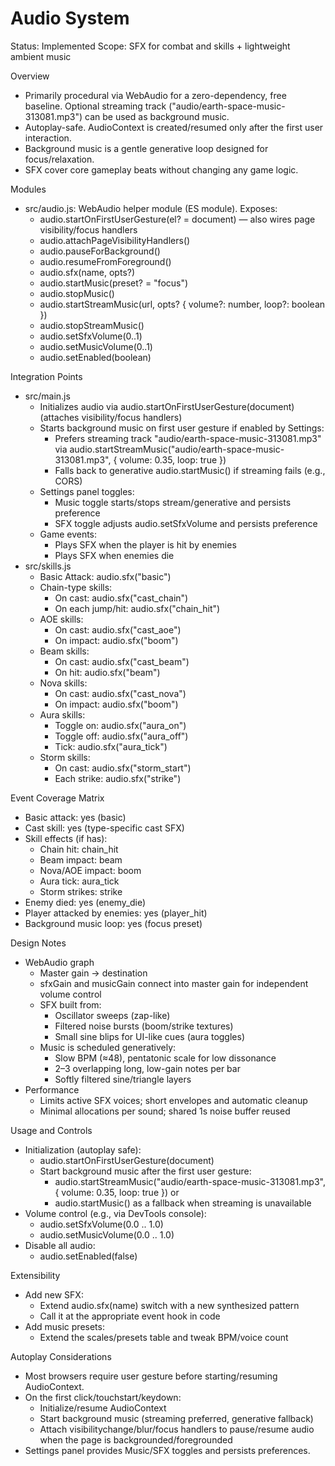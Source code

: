 # Audio System

Status: Implemented
Scope: SFX for combat and skills + lightweight ambient music

Overview
- Primarily procedural via WebAudio for a zero-dependency, free baseline. Optional streaming track ("audio/earth-space-music-313081.mp3") can be used as background music.
- Autoplay-safe. AudioContext is created/resumed only after the first user interaction.
- Background music is a gentle generative loop designed for focus/relaxation.
- SFX cover core gameplay beats without changing any game logic.

Modules
- src/audio.js: WebAudio helper module (ES module). Exposes:
  - audio.startOnFirstUserGesture(el? = document) — also wires page visibility/focus handlers
  - audio.attachPageVisibilityHandlers()
  - audio.pauseForBackground()
  - audio.resumeFromForeground()
  - audio.sfx(name, opts?)
  - audio.startMusic(preset? = "focus")
  - audio.stopMusic()
  - audio.startStreamMusic(url, opts? { volume?: number, loop?: boolean })
  - audio.stopStreamMusic()
  - audio.setSfxVolume(0..1)
  - audio.setMusicVolume(0..1)
  - audio.setEnabled(boolean)

Integration Points
- src/main.js
  - Initializes audio via audio.startOnFirstUserGesture(document) (attaches visibility/focus handlers)
  - Starts background music on first user gesture if enabled by Settings:
    - Prefers streaming track "audio/earth-space-music-313081.mp3" via audio.startStreamMusic("audio/earth-space-music-313081.mp3", { volume: 0.35, loop: true })
    - Falls back to generative audio.startMusic() if streaming fails (e.g., CORS)
  - Settings panel toggles:
    - Music toggle starts/stops stream/generative and persists preference
    - SFX toggle adjusts audio.setSfxVolume and persists preference
  - Game events:
    - Plays SFX when the player is hit by enemies
    - Plays SFX when enemies die
- src/skills.js
  - Basic Attack: audio.sfx("basic")
  - Chain-type skills:
    - On cast: audio.sfx("cast_chain")
    - On each jump/hit: audio.sfx("chain_hit")
  - AOE skills:
    - On cast: audio.sfx("cast_aoe")
    - On impact: audio.sfx("boom")
  - Beam skills:
    - On cast: audio.sfx("cast_beam")
    - On hit: audio.sfx("beam")
  - Nova skills:
    - On cast: audio.sfx("cast_nova")
    - On impact: audio.sfx("boom")
  - Aura skills:
    - Toggle on: audio.sfx("aura_on")
    - Toggle off: audio.sfx("aura_off")
    - Tick: audio.sfx("aura_tick")
  - Storm skills:
    - On cast: audio.sfx("storm_start")
    - Each strike: audio.sfx("strike")

Event Coverage Matrix
- Basic attack: yes (basic)
- Cast skill: yes (type-specific cast SFX)
- Skill effects (if has):
  - Chain hit: chain_hit
  - Beam impact: beam
  - Nova/AOE impact: boom
  - Aura tick: aura_tick
  - Storm strikes: strike
- Enemy died: yes (enemy_die)
- Player attacked by enemies: yes (player_hit)
- Background music loop: yes (focus preset)

Design Notes
- WebAudio graph
  - Master gain -> destination
  - sfxGain and musicGain connect into master gain for independent volume control
  - SFX built from:
    - Oscillator sweeps (zap-like)
    - Filtered noise bursts (boom/strike textures)
    - Small sine blips for UI-like cues (aura toggles)
  - Music is scheduled generatively:
    - Slow BPM (≈48), pentatonic scale for low dissonance
    - 2–3 overlapping long, low-gain notes per bar
    - Softly filtered sine/triangle layers
- Performance
  - Limits active SFX voices; short envelopes and automatic cleanup
  - Minimal allocations per sound; shared 1s noise buffer reused

Usage and Controls
- Initialization (autoplay safe):
  - audio.startOnFirstUserGesture(document)
  - Start background music after the first user gesture:
    - audio.startStreamMusic("audio/earth-space-music-313081.mp3", { volume: 0.35, loop: true }) or
    - audio.startMusic() as a fallback when streaming is unavailable
- Volume control (e.g., via DevTools console):
  - audio.setSfxVolume(0.0 .. 1.0)
  - audio.setMusicVolume(0.0 .. 1.0)
- Disable all audio:
  - audio.setEnabled(false)

Extensibility
- Add new SFX:
  - Extend audio.sfx(name) switch with a new synthesized pattern
  - Call it at the appropriate event hook in code
- Add music presets:
  - Extend the scales/presets table and tweak BPM/voice count

Autoplay Considerations
- Most browsers require user gesture before starting/resuming AudioContext.
- On the first click/touchstart/keydown:
  - Initialize/resume AudioContext
  - Start background music (streaming preferred, generative fallback)
  - Attach visibilitychange/blur/focus handlers to pause/resume audio when the page is backgrounded/foregrounded
- Settings panel provides Music/SFX toggles and persists preferences.

